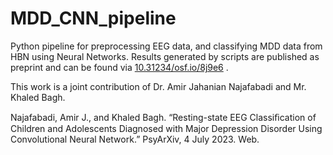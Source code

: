 # MDD_CNN_pipeline
Python pipeline for preprocessing EEG data, and classifying MDD data from HBN using Neural Networks. Results generated by scripts are published as preprint and can be found via [10.31234/osf.io/8j9e6](https://doi.org/10.31234/osf.io/8j9e6) . 

This work is a joint contribution of Dr. Amir Jahanian Najafabadi and Mr. Khaled Bagh. 

Najafabadi, Amir J., and Khaled Bagh. “Resting-state EEG Classiﬁcation of Children and Adolescents Diagnosed with Major Depression Disorder Using Convolutional Neural Network.” PsyArXiv, 4 July 2023. Web.

